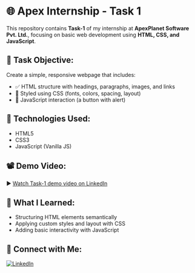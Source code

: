 # 🌐 Apex Internship - Task 1

This repository contains **Task-1** of my internship at **ApexPlanet Software Pvt. Ltd.**, focusing on basic web development using **HTML, CSS, and JavaScript**.

## 📌 Task Objective:
Create a simple, responsive webpage that includes:
- ✅ HTML structure with headings, paragraphs, images, and links
- 🎨 Styled using CSS (fonts, colors, spacing, layout)
- 🔘 JavaScript interaction (a button with alert)

## 🚀 Technologies Used:
- HTML5
- CSS3
- JavaScript (Vanilla JS)

## 📽 Demo Video:
▶ [Watch Task-1 demo video on LinkedIn](https://www.linkedin.com/posts/sairupini-chitikesi_internship-webdevelopment-html-activity-7335307659753017345-xRkf?utm_source=share&utm_medium=member_desktop&rcm=ACoAAEwJKiEB2JCMNkw_TZpAo-KPHH_K4Ut7tLk)


## 🧠 What I Learned:
- Structuring HTML elements semantically
- Applying custom styles and layout with CSS
- Adding basic interactivity with JavaScript

## 🔗 Connect with Me:
[![LinkedIn](https://img.shields.io/badge/LinkedIn-blue?style=flat&logo=linkedin)](https://www.linkedin.com/in/sairupini-chitikesi-4812762b7/)
